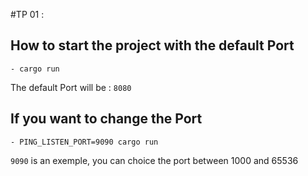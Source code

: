 #TP 01 :

## How to start the project with the default Port

    - cargo run

The default Port will be : ```8080```

## If you want to change the Port 

    - PING_LISTEN_PORT=9090 cargo run

```9090``` is an exemple, you can choice the port between 1000 and 65536
